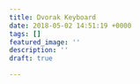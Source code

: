 ```yaml
---
title: Dvorak Keyboard
date: 2018-05-02 14:51:19 +0000
tags: []
featured_image: ''
description: ''
draft: true

---
```

